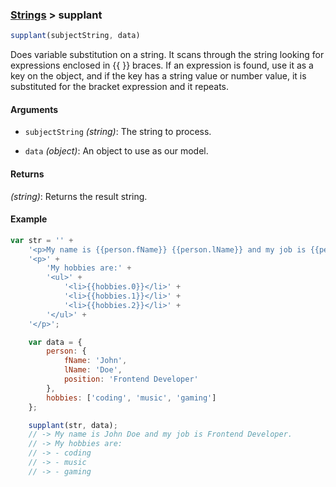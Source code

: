 ### [Strings](../) > supplant

```js
supplant(subjectString, data)
```

Does variable substitution on a string.
It scans through the string looking for expressions enclosed in {{ }} braces.
If an expression is found, use it as a key on the object,
and if the key has a string value or number value, it is substituted for the bracket expression and it repeats.

#### Arguments

- `subjectString` _(string)_: The string to process.

- `data` _(object)_: An object to use as our model.

#### Returns

_(string)_: Returns the result string.

#### Example
```js
var str = '' +
    '<p>My name is {{person.fName}} {{person.lName}} and my job is {{person.position}}.</p>' +
    '<p>' +
        'My hobbies are:' +
        '<ul>' +
            '<li>{{hobbies.0}}</li>' +
            '<li>{{hobbies.1}}</li>' +
            '<li>{{hobbies.2}}</li>' +
        '</ul>' +
    '</p>';

    var data = {
        person: {
            fName: 'John',
            lName: 'Doe',
            position: 'Frontend Developer'
        },
        hobbies: ['coding', 'music', 'gaming']
    };

    supplant(str, data);
    // -> My name is John Doe and my job is Frontend Developer.
    // -> My hobbies are:
    // -> - coding
    // -> - music
    // -> - gaming
```
